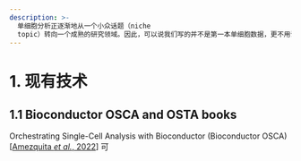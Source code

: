 ```yaml
---
description: >-
  单细胞分析正逐渐地从一个小众话题（niche
  topic）转向一个成熟的研究领域。因此，可以说我们写的并不是第一本单细胞数据，更不用说知道和教程了。在接下来的部分，我们将重点介绍两项已有的以及正在进行的单细胞工作并且强调与这本书的异同。
---
```


# 1. 现有技术

## 1.1 Bioconductor OSCA and OSTA books

Orchestrating Single-Cell Analysis with Bioconductor (Bioconductor OSCA)\[[Amezquita _et al._, 2022](https://www.sc-best-practices.org/introduction/prior_art.html#id121)] 可
